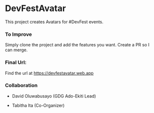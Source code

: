 # DevFestAvatar

This project creates Avatars for #DevFest events. 

### To Improve
Simply clone the project and add the features you want. Create a PR so I can merge. 

### Final Url:
Find the url at https://devfestavatar.web.app

### Collaboration
* David Oluwabusayo (GDG Ado-Ekiti Lead)

* Tabitha Ita (Co-Organizer)